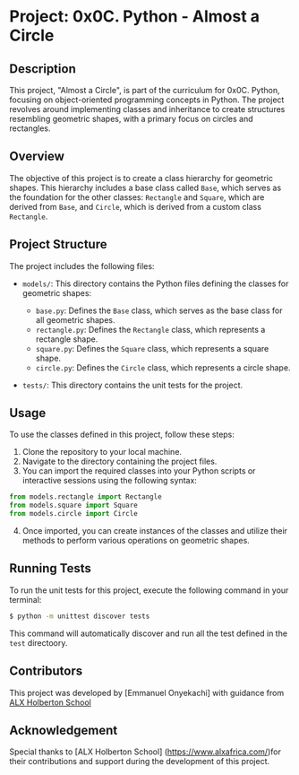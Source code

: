 # Project: 0x0C. Python - Almost a Circle

## Description

This project, "Almost a Circle", is part of the curriculum for 0x0C. Python, focusing on object-oriented programming concepts in Python. The project revolves around implementing classes and inheritance to create structures resembling geometric shapes, with a primary focus on circles and rectangles.

## Overview

The objective of this project is to create a class hierarchy for geometric shapes.
This hierarchy includes a base class called `Base`, which serves as the foundation for the other classes: `Rectangle` and `Square`, which are derived from `Base`, and `Circle`, which is derived from a custom class `Rectangle`.

## Project Structure

The project includes the following files:

- `models/`: This directory contains the Python files defining the classes for geometric shapes:
  - `base.py`: Defines the `Base` class, which serves as the base class for all geometric shapes.
  - `rectangle.py`: Defines the `Rectangle` class, which represents a rectangle shape.
  - `square.py`: Defines the `Square` class, which represents a square shape.
  - `circle.py`: Defines the `Circle` class, which represents a circle shape.

- `tests/`: This directory contains the unit tests for the project.

## Usage

To use the classes defined in this project, follow these steps:

1. Clone the repository to your local machine.
2. Navigate to the directory containing the project files.
3. You can import the required classes into your Python scripts or interactive sessions using the following syntax:

```python
from models.rectangle import Rectangle
from models.square import Square
from models.circle import Circle
```
4. Once imported, you can create instances of the classes and utilize their methods to perform various operations on geometric shapes.

## Running Tests

To run the unit tests for this project, execute the following command in your terminal:

```bash
$ python -m unittest discover tests
```

This command will automatically discover and run all the test defined in the `test` directoory.

## Contributors
This project was developed by [Emmanuel Onyekachi] with guidance from [ALX Holberton School](https://www.alxafrica.com/)

## Acknowledgement
Special thanks to [ALX Holberton School] (https://www.alxafrica.com/)for their contributions and support during the development of this project.

